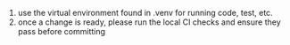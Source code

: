 1. use the virtual environment found in .venv for running code, test, etc.
2. once a change is ready, please run the local CI checks and ensure they pass before committing
